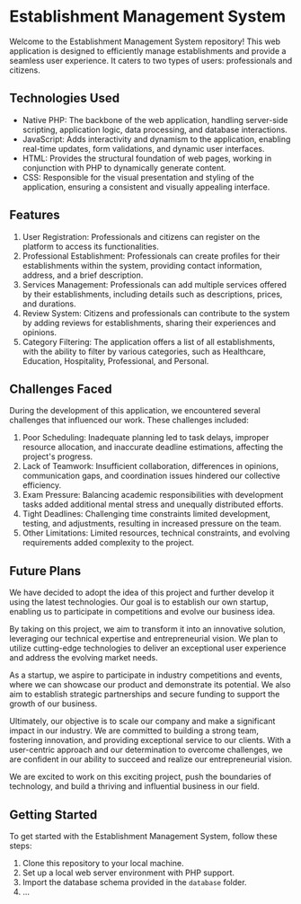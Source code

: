 <h1>Establishment Management System</h1>

<p>Welcome to the Establishment Management System repository! This web application is designed to efficiently manage establishments and provide a seamless user experience. It caters to two types of users: professionals and citizens.</p>

<h2>Technologies Used</h2>

<ul>
  <li>Native PHP: The backbone of the web application, handling server-side scripting, application logic, data processing, and database interactions.</li>
  <li>JavaScript: Adds interactivity and dynamism to the application, enabling real-time updates, form validations, and dynamic user interfaces.</li>
  <li>HTML: Provides the structural foundation of web pages, working in conjunction with PHP to dynamically generate content.</li>
  <li>CSS: Responsible for the visual presentation and styling of the application, ensuring a consistent and visually appealing interface.</li>
</ul>

<h2>Features</h2>

<ol>
  <li>User Registration: Professionals and citizens can register on the platform to access its functionalities.</li>
  <li>Professional Establishment: Professionals can create profiles for their establishments within the system, providing contact information, address, and a brief description.</li>
  <li>Services Management: Professionals can add multiple services offered by their establishments, including details such as descriptions, prices, and durations.</li>
  <li>Review System: Citizens and professionals can contribute to the system by adding reviews for establishments, sharing their experiences and opinions.</li>
  <li>Category Filtering: The application offers a list of all establishments, with the ability to filter by various categories, such as Healthcare, Education, Hospitality, Professional, and Personal.</li>
</ol>

<h2>Challenges Faced</h2>

<p>During the development of this application, we encountered several challenges that influenced our work. These challenges included:</p>

<ol>
  <li>Poor Scheduling: Inadequate planning led to task delays, improper resource allocation, and inaccurate deadline estimations, affecting the project's progress.</li>
  <li>Lack of Teamwork: Insufficient collaboration, differences in opinions, communication gaps, and coordination issues hindered our collective efficiency.</li>
  <li>Exam Pressure: Balancing academic responsibilities with development tasks added additional mental stress and unequally distributed efforts.</li>
  <li>Tight Deadlines: Challenging time constraints limited development, testing, and adjustments, resulting in increased pressure on the team.</li>
  <li>Other Limitations: Limited resources, technical constraints, and evolving requirements added complexity to the project.</li>
</ol>

<h2>Future Plans</h2>

<p>We have decided to adopt the idea of this project and further develop it using the latest technologies. Our goal is to establish our own startup, enabling us to participate in competitions and evolve our business idea.</p>

<p>By taking on this project, we aim to transform it into an innovative solution, leveraging our technical expertise and entrepreneurial vision. We plan to utilize cutting-edge technologies to deliver an exceptional user experience and address the evolving market needs.</p>

<p>As a startup, we aspire to participate in industry competitions and events, where we can showcase our product and demonstrate its potential. We also aim to establish strategic partnerships and secure funding to support the growth of our business.</p>

<p>Ultimately, our objective is to scale our company and make a significant impact in our industry. We are committed to building a strong team, fostering innovation, and providing exceptional service to our clients. With a user-centric approach and our determination to overcome challenges, we are confident in our ability to succeed and realize our entrepreneurial vision.</p>

<p>We are excited to work on this exciting project, push the boundaries of technology, and build a thriving and influential business in our field.</p>

<h2>Getting Started</h2>

<p>To get started with the Establishment Management System, follow these steps:</p>

<ol>
  <li>Clone this repository to your local machine.</li>
  <li>Set up a local web server environment with PHP support.</li>
  <li>Import the database schema provided in the <code>database</code> folder.</li>
  <li>...</li>
</ol>
